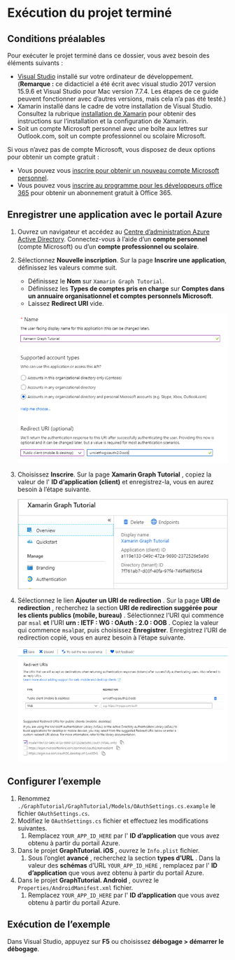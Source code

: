 # <a name="how-to-run-the-completed-project"></a>Exécution du projet terminé

## <a name="prerequisites"></a>Conditions préalables

Pour exécuter le projet terminé dans ce dossier, vous avez besoin des éléments suivants :

- [Visual Studio](https://visualstudio.microsoft.com/vs/) installé sur votre ordinateur de développement. (**Remarque :** ce didacticiel a été écrit avec visual studio 2017 version 15.9.6 et Visual Studio pour Mac version 7.7.4. Les étapes de ce guide peuvent fonctionner avec d’autres versions, mais cela n’a pas été testé.)
- Xamarin installé dans le cadre de votre installation de Visual Studio. Consultez la rubrique [installation de Xamarin](https://docs.microsoft.com/xamarin/cross-platform/get-started/installation) pour obtenir des instructions sur l’installation et la configuration de Xamarin.
- Soit un compte Microsoft personnel avec une boîte aux lettres sur Outlook.com, soit un compte professionnel ou scolaire Microsoft.

Si vous n’avez pas de compte Microsoft, vous disposez de deux options pour obtenir un compte gratuit :

- Vous pouvez vous [inscrire pour obtenir un nouveau compte Microsoft personnel](https://signup.live.com/signup?wa=wsignin1.0&rpsnv=12&ct=1454618383&rver=6.4.6456.0&wp=MBI_SSL_SHARED&wreply=https://mail.live.com/default.aspx&id=64855&cbcxt=mai&bk=1454618383&uiflavor=web&uaid=b213a65b4fdc484382b6622b3ecaa547&mkt=E-US&lc=1033&lic=1).
- Vous pouvez vous [inscrire au programme pour les développeurs office 365](https://developer.microsoft.com/office/dev-program) pour obtenir un abonnement gratuit à Office 365.

## <a name="register-an-application-with-the-azure-portal"></a>Enregistrer une application avec le portail Azure

1. Ouvrez un navigateur et accédez au [Centre d’administration Azure Active Directory](https://aad.portal.azure.com). Connectez-vous à l’aide d’un **compte personnel** (compte Microsoft) ou d’un **compte professionnel ou scolaire**.

1. Sélectionnez **Nouvelle inscription**. Sur la page **Inscrire une application**, définissez les valeurs comme suit.

    - Définissez le **Nom** sur `Xamarin Graph Tutorial`.
    - Définissez les **Types de comptes pris en charge** sur **Comptes dans un annuaire organisationnel et comptes personnels Microsoft**.
    - Laissez **Redirect URI** vide.

    ![Capture d’écran de la page inscrire une application](../../tutorial/images/aad-register-an-app.png)

1. Choisissez **Inscrire**. Sur la page **Xamarin Graph Tutorial** , copiez la valeur de l' **ID d’application (client)** et enregistrez-la, vous en aurez besoin à l’étape suivante.

    ![Capture d’écran de l’ID d’application de la nouvelle inscription de l’application](../../tutorial/images/aad-application-id.png)

1. Sélectionnez le lien **Ajouter un URI de redirection** . Sur la page **URI de redirection** , recherchez la section **URI de redirection suggérée pour les clients publics (mobile, bureau)** . Sélectionnez l’URI qui commence par `msal` **et** l’URI **urn : IETF : WG : OAuth : 2.0 : OOB** . Copiez la valeur qui commence `msal`par, puis choisissez **Enregistrer**. Enregistrez l’URI de redirection copié, vous en aurez besoin à l’étape suivante.

    ![Capture d’écran de la page des URI de redirection](../../tutorial/images/aad-redirect-uris.png)

## <a name="configure-the-sample"></a>Configurer l’exemple

1. Renommez `./GraphTutorial/GraphTutorial/Models/OAuthSettings.cs.example` le fichier `OAuthSettings.cs`.
1. Modifiez le `OAuthSettings.cs` fichier et effectuez les modifications suivantes.
    1. Remplacez `YOUR_APP_ID_HERE` par l' **ID d’application** que vous avez obtenu à partir du portail Azure.
1. Dans le projet **GraphTutorial. iOS** , ouvrez le `Info.plist` fichier.
    1. Sous l’onglet **avancé** , recherchez la section **types d’URL** . Dans la valeur des **schémas** d’URL `YOUR_APP_ID_HERE` , remplacez par l' **ID d’application** que vous avez obtenu à partir du portail Azure.
1. Dans le projet **GraphTutorial. Android** , ouvrez le `Properties/AndroidManifest.xml` fichier.
    1. Remplacez `YOUR_APP_ID_HERE` par l' **ID d’application** que vous avez obtenu à partir du portail Azure.

## <a name="run-the-sample"></a>Exécution de l’exemple

Dans Visual Studio, appuyez sur **F5** ou choisissez **débogage > démarrer le débogage**.
